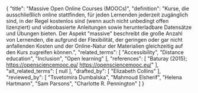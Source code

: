{
    "title": "Massive Open Online Courses (MOOCs)",
    "definition": "Kurse, die ausschließlich online stattfinden, für jeden Lernenden jederzeit zugänglich sind, in der Regel kostenlos sind (wenn auch nicht unbedingt offen lizenziert) und videobasierte Anleitungen sowie herunterladbare Datensätze und Übungen bieten. Der Aspekt \"massive\" beschreibt die große Anzahl von Lernenden, die aufgrund der Flexibilität, der geringen oder gar nicht anfallenden Kosten und der Online-Natur der Materialien gleichzeitig auf den Kurs zugreifen können.",
    "related_terms": [
        "Accessibility",
        "Distance education",
        "Inclusion",
        "Open learning"
    ],
    "references": [
        "Baturay (2015); https://opensciencemooc.eu/ https://opensciencemooc.eu/"
    ],
    "alt_related_terms": [
        null
    ],
    "drafted_by": [
        "Elizabeth Collins"
    ],
    "reviewed_by": [
        "Tsvetomira Dumbalska",
        "Mahmoud Elsherif",
        "Helena Hartmann",
        "Sam Parsons",
        "Charlotte R. Pennington"
    ]
}